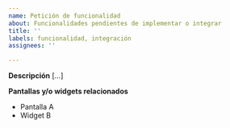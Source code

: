 ```yaml
---
name: Petición de funcionalidad
about: Funcionalidades pendientes de implementar o integrar
title: ''
labels: funcionalidad, integración
assignees: ''

---
```


**Descripción**
[...]

**Pantallas y/o widgets relacionados**
- Pantalla A
- Widget B

